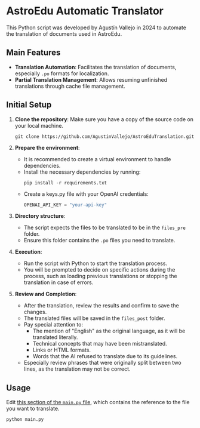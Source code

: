
# AstroEdu Automatic Translator

This Python script was developed by Agustín Vallejo in 2024 to automate the translation of documents used in AstroEdu.

## Main Features

- **Translation Automation**: Facilitates the translation of documents, especially `.po` formats for localization.
- **Partial Translation Management**: Allows resuming unfinished translations through cache file management.

## Initial Setup

1. **Clone the repository**:
   Make sure you have a copy of the source code on your local machine.
    ```shell
    git clone https://github.com/AgustinVallejo/AstroEduTranslation.git
    ```

2. **Prepare the environment**:
   - It is recommended to create a virtual environment to handle dependencies.
   - Install the necessary dependencies by running:
     ```shell
     pip install -r requirements.txt
     ```
   - Create a keys.py file with your OpenAI credentials:
     ```python
     OPENAI_API_KEY = "your-api-key"
     ```

3. **Directory structure**:
   - The script expects the files to be translated to be in the `files_pre` folder.
   - Ensure this folder contains the `.po` files you need to translate.

4. **Execution**:
   - Run the script with Python to start the translation process.
   - You will be prompted to decide on specific actions during the process, such as loading previous translations or stopping the translation in case of errors.

5. **Review and Completion**:
   - After the translation, review the results and confirm to save the changes.
   - The translated files will be saved in the `files_post` folder.
   - Pay special attention to:
      - The mention of "English" as the original language, as it will be translated literally.
      - Technical concepts that may have been mistranslated.
      - Links or HTML formats.
      - Words that the AI refused to translate due to its guidelines.
   - Especially review phrases that were originally split between two lines, as the translation may not be correct.

## Usage

Edit [this section of the `main.py` file](https://github.com/AgustinVallejo/AstroEduTranslation/blob/d6695c0ebc3566fd0a7589a05df8a3be29ee688f/main.py#L17), which contains the reference to the file you want to translate.

```shell
python main.py
```
